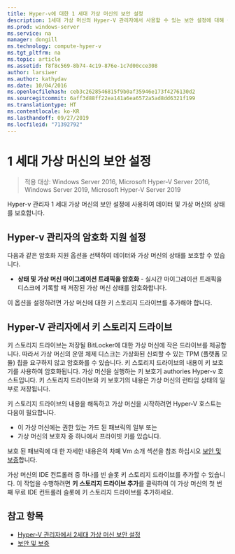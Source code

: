 ```yaml
---
title: Hyper-v에 대한 1 세대 가상 머신의 보안 설정
description: 1세대 가상 머신의 Hyper-V 관리자에서 사용할 수 있는 보안 설정에 대해 설명합니다.
ms.prod: windows-server
ms.service: na
manager: dongill
ms.technology: compute-hyper-v
ms.tgt_pltfrm: na
ms.topic: article
ms.assetid: f8f8c569-8b74-4c19-876e-1c7d00cce308
author: larsiwer
ms.author: kathydav
ms.date: 10/04/2016
ms.openlocfilehash: ceb3c2628546815f9b0af35946e173f4276130d2
ms.sourcegitcommit: 6aff3d88ff22ea141a6ea6572a5ad8dd6321f199
ms.translationtype: HT
ms.contentlocale: ko-KR
ms.lasthandoff: 09/27/2019
ms.locfileid: "71392792"
---
```

# <a name="generation-1-virtual-machine-security-settings"></a>1 세대 가상 머신의 보안 설정

>적용 대상: Windows Server 2016, Microsoft Hyper-V Server 2016, Windows Server 2019, Microsoft Hyper-V Server 2019

Hyper-v 관리자 1 세대 가상 머신의 보안 설정에 사용하여 데이터 및 가상 머신의 상태를 보호합니다.

## <a name="encryption-support-settings-in-hyper-v-manager"></a>Hyper-v 관리자의 암호화 지원 설정

다음과 같은 암호화 지원 옵션을 선택하여 데이터와 가상 머신의 상태를 보호할 수 있습니다.

- **상태 및 가상 머신 마이그레이션 트래픽을 암호화** - 실시간 마이그레이션 트래픽을 디스크에 기록할 때 저장된 가상 머신 상태를 암호화합니다.

이 옵션을 설정하려면 가상 머신에 대한 키 스토리지 드라이브를 추가해야 합니다.

## <a name="key-storage-drive-in-hyper-v-manager"></a>Hyper-V 관리자에서 키 스토리지 드라이브

키 스토리지 드라이브는 저장될 BitLocker에 대한 가상 머신에 작은 드라이브를 제공합니다. 따라서 가상 머신의 운영 체제 디스크는 가상화된 신뢰할 수 있는 TPM (플랫폼 모듈) 칩을 요구하지 않고 암호화를 수 있습니다. 키 스토리지 드라이브의 내용이 키 보호기를 사용하여 암호화됩니다. 가상 머신을 실행하는 키 보호기 authories Hyper-v 호스트입니다. 키 스토리지 드라이브와 키 보호기의 내용은 가상 머신의 런타임 상태의 일부로 저장됩니다.

키 스토리지 드라이브의 내용을 해독하고 가상 머신을 시작하려면 Hyper-V 호스트는 다음이 필요합니다.

- 이 가상 머신에는 권한 있는 가드 된 패브릭의 일부 또는
- 가상 머신의 보호자 중 하나에서 프라이빗 키를 있습니다.

보호 된 패브릭에 대 한 자세한 내용은의 차폐 Vm 소개 섹션을 참조 하십시오 [보안 및 보증](../../../security/Security-and-Assurance.md)합니다.

가상 머신의 IDE 컨트롤러 중 하나를 빈 슬롯 키 스토리지 드라이브를 추가할 수 있습니다. 이 작업을 수행하려면 **키 스토리지 드라이브 추가**를 클릭하여 이 가상 머신의 첫 번째 무료 IDE 컨트롤러 슬롯에 키 스토리지 드라이브를 추가하세요.

## <a name="see-also"></a>참고 항목

- [Hyper-V 관리자에서 2세대 가상 머신 보안 설정](Generation-2-virtual-machine-security-settings-for-hyper-v.md)
- [보안 및 보증](../../../security/Security-and-Assurance.md)